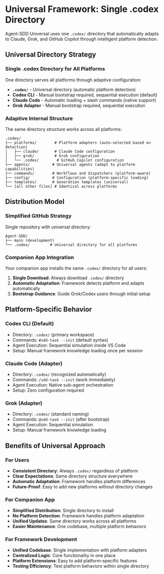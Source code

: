 # Universal Framework: Single .codex Directory

Agent-SDD Universal uses one `.codex/` directory that automatically adapts to Claude, Grok, and GitHub Copilot through intelligent platform detection.

## Universal Directory Strategy

### Single .codex Directory for All Platforms
One directory serves all platforms through adaptive configuration:

- **`.codex/`** - Universal directory (automatic platform detection)
- **Codex CLI** - Manual bootstrap required, sequential execution (default)
- **Claude Code** - Automatic loading + slash commands (native support)
- **Grok Adapter** - Manual bootstrap required, sequential execution

### Adaptive Internal Structure
The same directory structure works across all platforms:

```
.codex/
├── platforms/        # Platform adapters (auto-selected based on detection)
│   ├── claude/       # Claude Code configuration
│   ├── grok/         # Grok configuration
│   └── .codex/        # GitHub Copilot configuration
├── agents/          # Universal agents (adapt to platform capabilities)
├── commands/        # Workflows and dispatchers (platform-aware)
├── config/          # Configuration (platform-specific loading)
├── templates/       # Generation templates (universal)
└── [all other files] # Identical across platforms
```

## Distribution Model

### Simplified GitHub Strategy
Single repository with universal directory:

```
Agent-SDD/
├── main (development)
└── .codex/         # Universal directory for all platforms
```

### Companion App Integration
Your companion app installs the same `.codex/` directory for all users:

1. **Single Download**: Always download `.codex/` directory
2. **Automatic Adaptation**: Framework detects platform and adapts automatically  
3. **Bootstrap Guidance**: Guide Grok/Codex users through initial setup

## Platform-Specific Behavior

### Codex CLI (Default)
- Directory: `.codex/` (primary workspace)
- Commands: `#sdd-task --init` (default syntax)
- Agent Execution: Sequential simulation inside VS Code
- Setup: Manual framework knowledge loading once per session

### Claude Code (Adapter)
- Directory: `.codex/` (recognized automatically)
- Commands: `/sdd-task --init` (work immediately)
- Agent Execution: Native sub-agent orchestration
- Setup: Zero configuration required

### Grok (Adapter)
- Directory: `.codex/` (standard naming)
- Commands: `@sdd-task --init` (after bootstrap)
- Agent Execution: Sequential simulation
- Setup: Manual framework knowledge loading

## Benefits of Universal Approach

### For Users
- **Consistent Directory**: Always `.codex/` regardless of platform
- **Clear Expectations**: Same directory structure everywhere
- **Automatic Adaptation**: Framework handles platform differences
- **Future-Proof**: Easy to add new platforms without directory changes

### For Companion App
- **Simplified Distribution**: Single directory to install
- **No Platform Detection**: Framework handles platform adaptation
- **Unified Updates**: Same directory works across all platforms
- **Easier Maintenance**: One codebase, multiple platform behaviors

### For Framework Development
- **Unified Codebase**: Single implementation with platform adapters
- **Centralized Logic**: Core functionality in one place
- **Platform Extensions**: Easy to add platform-specific features
- **Testing Efficiency**: Test platform behaviors within single directory
